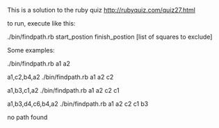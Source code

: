 This is a solution to the ruby quiz http://rubyquiz.com/quiz27.html

to run, execute like this:

./bin/findpath.rb start_postion finish_postion [list of squares to exclude]

Some examples:

./bin/findpath.rb a1 a2

a1,c2,b4,a2
./bin/findpath.rb a1 a2 c2

a1,b3,c1,a2
./bin/findpath.rb a1 a2 c2 c1

a1,b3,d4,c6,b4,a2
./bin/findpath.rb a1 a2 c2 c1 b3

no path found
